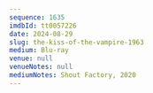 ```yaml
---
sequence: 1635
imdbId: tt0057226
date: 2024-08-29
slug: the-kiss-of-the-vampire-1963
medium: Blu-ray
venue: null
venueNotes: null
mediumNotes: Shout Factory, 2020
---
```


